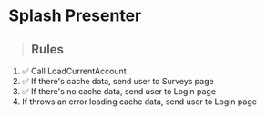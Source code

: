 # Splash Presenter

> ## Rules
1. ✅ Call LoadCurrentAccount
2. ✅ If there's cache data, send user to Surveys page
3. ✅ If there's no cache data, send user to Login page
4. If throws an error loading cache data, send user to Login page